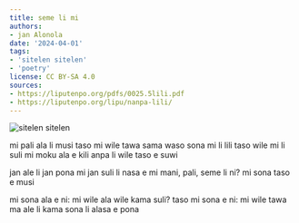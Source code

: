 ```yaml
---
title: seme li mi
authors:
- jan Alonola
date: '2024-04-01'
tags:
- 'sitelen sitelen'
- 'poetry'
license: CC BY-SA 4.0
sources:
- https://liputenpo.org/pdfs/0025.5lili.pdf
- https://liputenpo.org/lipu/nanpa-lili/
---
```


![sitelen sitelen](https://commons.wikimedia.org/wiki/File:Lipu_tenpo_nanpa_lili_-_sitelen_sitelen.png)

mi pali ala li musi taso
mi wile tawa sama waso
sona mi li lili taso wile mi li suli
mi moku ala e kili anpa li wile taso e suwi

jan ale li jan pona mi
jan suli li nasa e mi
mani, pali, seme li ni?
mi sona taso e musi

mi sona ala e ni:
mi wile ala wile kama suli?
taso mi sona e ni:
mi wile tawa ma ale li kama sona li alasa e pona